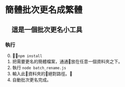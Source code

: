 # 簡體批次更名成繁體

## 　這是一個批次更名小工具


### 執行

0. `npm install`
1. 把需要更名的簡體檔案，通通放在任意一個資料夾之下。
2. 執行 `node batch_rename.js`
3. 輸入此資料夾的絕對路徑。
4. 自動批次更名完成。

